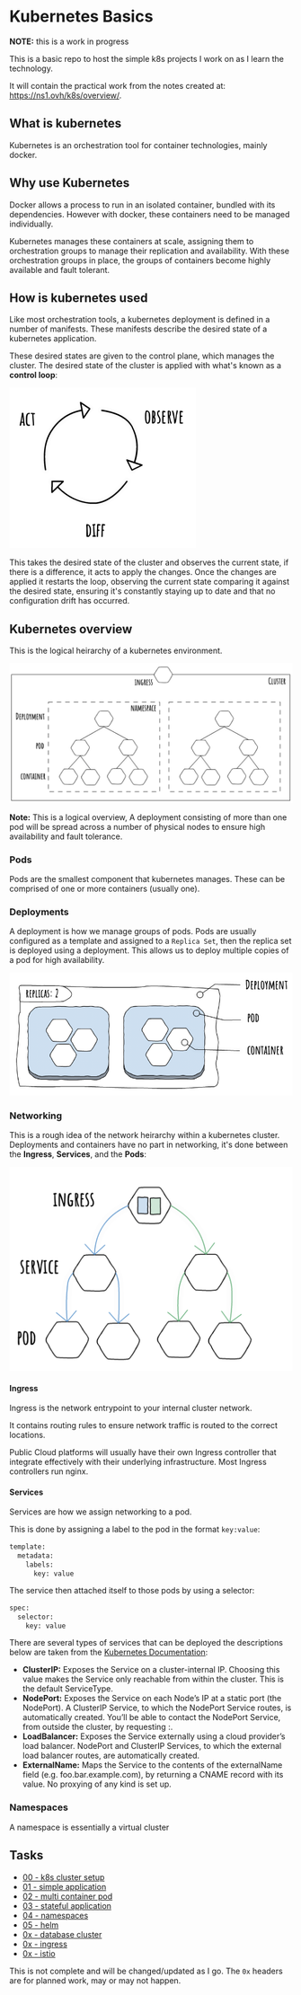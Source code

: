 # Kubernetes Basics

**NOTE:** this is a work in progress


This is a basic repo to host the simple k8s projects I work on as I learn the technology.

It will contain the practical work from the notes created at: https://ns1.ovh/k8s/overview/.

## What is kubernetes

Kubernetes is an orchestration tool for container technologies, mainly docker.

## Why use Kubernetes

Docker allows a process to run in an isolated container, bundled with its dependencies. However with docker, these containers need to be managed individually.

Kubernetes manages these containers at scale, assigning them to orchestration groups to manage their replication and availability. With these orchestration groups in place, the groups of containers become highly available and fault tolerant.

## How is kubernetes used

Like most orchestration tools, a kubernetes deployment is defined in a number of manifests. These manifests describe the desired state of a kubernetes application.

These desired states are given to the control plane, which manages the cluster. The desired state of the cluster is applied with what's known as a **control loop**:

![control loop](img/control_loop.png "control loop")

This takes the desired state of the cluster and observes the current state, if there is a difference, it acts to apply the changes. Once the changes are applied it restarts the loop, observing the current state comparing it against the desired state, ensuring it's constantly staying up to date and that no configuration drift has occurred.

## Kubernetes overview

This is the logical heirarchy of a kubernetes environment.

![overview](img/k8s_overview.png "overview")

**Note:** This is a logical overview, A deployment consisting of more than one pod will be spread across a number of physical nodes to ensure high availability and fault tolerance.

### Pods

Pods are the smallest component that kubernetes manages. These can be comprised of one or more containers (usually one).

### Deployments

A deployment is how we manage groups of pods. Pods are usually configured as a template and assigned to a `Replica Set`, then the replica set is deployed using a deployment. This allows us to deploy multiple copies of a pod for high availability.

![deployments](img/k8s_deployment.png "deployments")

### Networking

This is a rough idea of the network heirarchy within a kubernetes cluster. Deployments and containers have no part in networking, it's done between the **Ingress**, **Services**, and the **Pods**:

![networking](img/k8s_networking.png "networking")


#### Ingress

Ingress is the network entrypoint to your internal cluster network.

It contains routing rules to ensure network traffic is routed to the correct locations.

Public Cloud platforms will usually have their own Ingress controller that integrate effectively with their underlying infrastructure. Most Ingress controllers run nginx.

#### Services

Services are how we assign networking to a pod.

This is done by assigning a label to the pod in the format `key:value`: 
```
template:
  metadata:
    labels:
      key: value
```

The service then attached itself to those pods by using a selector:
```
spec:
  selector:
    key: value
```

There are several types of services that can be deployed the descriptions below are taken from the [Kubernetes Documentation](https://kubernetes.io/docs/concepts/services-networking/service/):

- **ClusterIP:** Exposes the Service on a cluster-internal IP. Choosing this value makes the Service only reachable from within the cluster. This is the default ServiceType.
- **NodePort:** Exposes the Service on each Node’s IP at a static port (the NodePort). A ClusterIP Service, to which the NodePort Service routes, is automatically created. You’ll be able to contact the NodePort Service, from outside the cluster, by requesting <NodeIP>:<NodePort>.
- **LoadBalancer:** Exposes the Service externally using a cloud provider’s load balancer. NodePort and ClusterIP Services, to which the external load balancer routes, are automatically created.
- **ExternalName:** Maps the Service to the contents of the externalName field (e.g. foo.bar.example.com), by returning a CNAME record with its value. No proxying of any kind is set up.



### Namespaces

A namespace is essentially a virtual cluster

## Tasks

- [00 - k8s cluster setup](https://github.com/mrmcshane/k8s-training/tree/master/00-k8s-cluster-setup)
- [01 - simple application](https://github.com/mrmcshane/k8s-training/tree/master/01-simple-application)
- [02 - multi container pod](https://github.com/mrmcshane/k8s-training/tree/master/02-multi-container-pod)
- [03 - stateful application](https://github.com/mrmcshane/k8s-training/tree/master/03-stateful-application)
- [04 - namespaces](https://github.com/mrmcshane/k8s-training/tree/master/04-namespaces)
- [05 - helm](https://github.com/mrmcshane/k8s-training/tree/master/05-helm)
- [0x - database cluster](https://github.com/mrmcshane/k8s-training/tree/master/0x-database-cluster)
- [0x - ingress](https://github.com/mrmcshane/k8s-training/tree/master/0x-ingress)
- [0x - istio](https://github.com/mrmcshane/k8s-training/tree/master/0x-istio)

This is not complete and will be changed/updated as I go.
The `0x` headers are for planned work, may or may not happen. 
